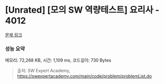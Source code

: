 # [Unrated] [모의 SW 역량테스트] 요리사 - 4012 

[문제 링크](https://swexpertacademy.com/main/code/problem/problemDetail.do?contestProbId=AWIeUtVakTMDFAVH) 

### 성능 요약

메모리: 72,268 KB, 시간: 1,109 ms, 코드길이: 730 Bytes



> 출처: SW Expert Academy, https://swexpertacademy.com/main/code/problem/problemList.do